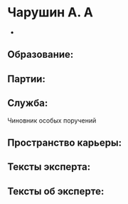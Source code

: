 # Чарушин А. А
 - 

## Образование:
## Партии:
## Служба:
Чиновник особых поручений
## Пространство карьеры:
## Тексты эксперта:
## Тексты об эксперте:
